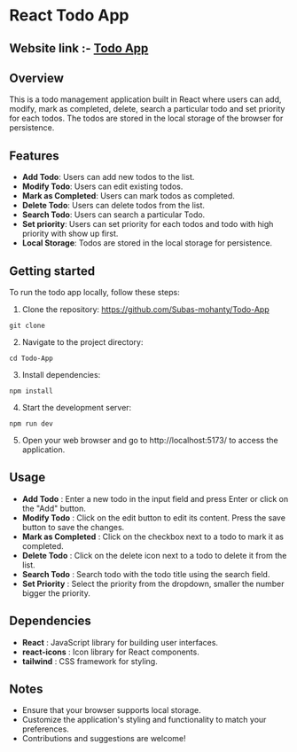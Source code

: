 # React Todo App
## Website link :- [Todo App](https://todo-app-eta-khaki-80.vercel.app/)

## Overview
This is a todo management application built in React where users can add, modify, mark as completed, delete, search a particular todo and set priority for each todos. The todos are stored in the local storage of the browser for persistence.

## Features
- **Add Todo**: Users can add new todos to the list.
- **Modify Todo**: Users can edit existing todos.
- **Mark as Completed**: Users can mark todos as completed.
- **Delete Todo**: Users can delete todos from the list.
- **Search Todo**: Users can search a particular Todo.
- **Set priority**: Users can set priority for each todos and todo with high priority with show up first.
- **Local Storage**: Todos are stored in the local storage for persistence.

## Getting started
To run the todo app locally, follow these steps:

1. Clone the repository: https://github.com/Subas-mohanty/Todo-App
```
git clone 
```
2. Navigate to the project directory:
```
cd Todo-App
```
3. Install dependencies:
```
npm install
```
4. Start the development server:
```
npm run dev
```
5. Open your web browser and go to http://localhost:5173/ to access the application.

## Usage
- **Add Todo** : Enter a new todo in the input field and press Enter or click on the "Add" button.
- **Modify Todo** : Click on the edit button to edit its content. Press the save button to save the changes.
- **Mark as Completed** : Click on the checkbox next to a todo to mark it as completed.
- **Delete Todo** : Click on the delete icon next to a todo to delete it from the list.
- **Search Todo** : Search todo with the todo title using the search field.
- **Set Priority** : Select the priority from the dropdown, smaller the number bigger the priority.

## Dependencies
- **React** : JavaScript library for building user interfaces.
- **react-icons** : Icon library for React components.
- **tailwind** : CSS framework for styling.

## Notes
- Ensure that your browser supports local storage.
- Customize the application's styling and functionality to match your preferences.
- Contributions and suggestions are welcome!